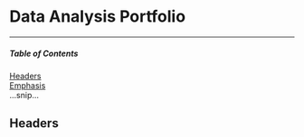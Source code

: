 # Data Analysis Portfolio
---
##### Table of Contents  
[Headers](#headers)  
[Emphasis](#emphasis)  
...snip...    
<a name="headers"/>
## Headers
